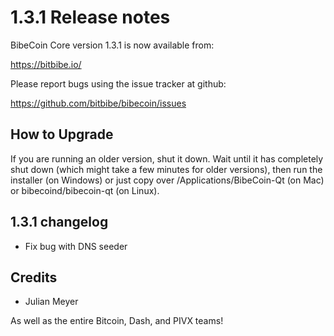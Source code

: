 1.3.1 Release notes
====================

BibeCoin Core version 1.3.1 is now available from:

  https://bitbibe.io/

Please report bugs using the issue tracker at github:

  https://github.com/bitbibe/bibecoin/issues


How to Upgrade
--------------

If you are running an older version, shut it down. Wait until it has completely
shut down (which might take a few minutes for older versions), then run the
installer (on Windows) or just copy over /Applications/BibeCoin-Qt (on Mac) or
bibecoind/bibecoin-qt (on Linux).


1.3.1 changelog
----------------

- Fix bug with DNS seeder


Credits
--------

- Julian Meyer

As well as the entire Bitcoin, Dash, and PIVX teams!
